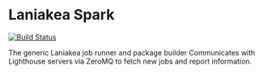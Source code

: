# Laniakea Spark
[![Build Status](https://travis-ci.org/lkorigin/laniakea-spark.svg?branch=master)](https://travis-ci.org/lkorigin/laniakea-spark)

The generic Laniakea job runner and package builder
Communicates with Lighthouse servers via ZeroMQ to fetch new jobs and report information.
